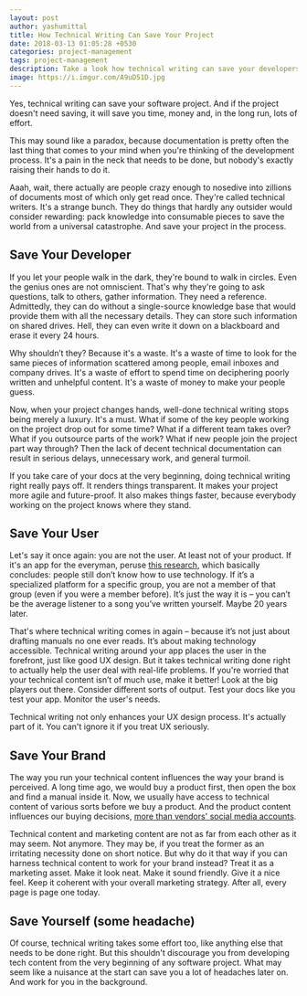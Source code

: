 ```yaml
---
layout: post
author: yashumittal
title: How Technical Writing Can Save Your Project
date: 2018-03-13 01:05:28 +0530
categories: project-management
tags: project-management
description: Take a look how technical writing can save your developers, your users and your brand and learn why it is crucial to really take care of docs.
image: https://i.imgur.com/A9uD51D.jpg
---
```


Yes, technical writing can save your software project. And if the project doesn't need saving, it will save you time, money and, in the long run, lots of effort.

This may sound like a paradox, because documentation is pretty often the last thing that comes to your mind when you're thinking of the development process. It's a pain in the neck that needs to be done, but nobody's exactly raising their hands to do it.

Aaah, wait, there actually are people crazy enough to nosedive into zillions of documents most of which only get read once. They're called technical writers. It's a strange bunch. They do things that hardly any outsider would consider rewarding: pack knowledge into consumable pieces to save the world from a universal catastrophe. And save your project in the process.

## Save Your Developer

If you let your people walk in the dark, they're bound to walk in circles. Even the genius ones are not omniscient. That's why they're going to ask questions, talk to others, gather information. They need a reference. Admittedly, they can do without a single-source knowledge base that would provide them with all the necessary details. They can store such information on shared drives. Hell, they can even write it down on a blackboard and erase it every 24 hours.

Why shouldn’t they? Because it's a waste. It's a waste of time to look for the same pieces of information scattered among people, email inboxes and company drives. It's a waste of effort to spend time on deciphering poorly written and unhelpful content. It's a waste of money to make your people guess.

Now, when your project changes hands, well-done technical writing stops being merely a luxury. It's a must. What if some of the key people working on the project drop out for some time? What if a different team takes over? What if you outsource parts of the work? What if new people join the project part way through? Then the lack of decent technical documentation can result in serious delays, unnecessary work, and general turmoil.

If you take care of your docs at the very beginning, doing technical writing right really pays off. It renders things transparent. It makes your project more agile and future-proof. It also makes things faster, because everybody working on the project knows where they stand.

## Save Your User

Let's say it once again: you are not the user. At least not of your product. If it's an app for the everyman, peruse [this research](https://www.nngroup.com/articles/computer-skill-levels/), which basically concludes: people still don’t know how to use technology. If it’s a specialized platform for a specific group, you are not a member of that group (even if you were a member before). It’s just the way it is – you can’t be the average listener to a song you’ve written yourself. Maybe 20 years later.

That's where technical writing comes in again – because it’s not just about drafting manuals no one ever reads. It’s about making technology accessible. Technical writing around your app places the user in the forefront, just like good UX design. But it takes technical writing done right to actually help the user deal with real-life problems. If you're worried that your technical content isn’t of much use, make it better! Look at the big players out there. Consider different sorts of output. Test your docs like you test your app. Monitor the user's needs.

Technical writing not only enhances your UX design process. It's actually part of it. You can't ignore it if you treat UX seriously.

## Save Your Brand

The way you run your technical content influences the way your brand is perceived.
A long time ago, we would buy a product first, then open the box and find a manual inside it. Now, we usually have access to technical content of various sorts before we buy a product. And the product content influences our buying decisions, [more than vendors' social media accounts](/what-influences-the-marketing-technology-buying-decision).

Technical content and marketing content are not as far from each other as it may seem. Not anymore. They may be, if you treat the former as an irritating necessity done on short notice. But why do it that way if you can harness technical content to work for your brand instead? Treat it as a marketing asset. Make it look neat. Make it sound friendly. Give it a nice feel. Keep it coherent with your overall marketing strategy. After all, every page is page one today.

## Save Yourself (some headache)

Of course, technical writing takes some effort too, like anything else that needs to be done right. But this shouldn't discourage you from developing tech content from the very beginning of any software project. What may seem like a nuisance at the start can save you a lot of headaches later on. And work for you in the background.

